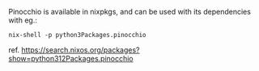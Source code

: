 Pinocchio is available in nixpkgs, and can be used with its dependencies with eg.:

```
nix-shell -p python3Packages.pinocchio
```

ref. https://search.nixos.org/packages?show=python312Packages.pinocchio
